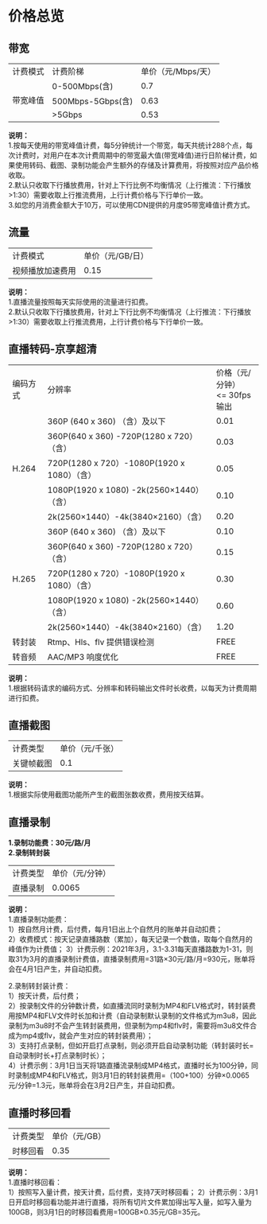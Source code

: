 # 价格总览

## 带宽
<table>
<tr>
    <td>计费模式<br/>
    <td>计费阶梯</td>
    <td>单价（元/Mbps/天）</td>
</tr>
<tr>
    <td rowspan="3"> 带宽峰值<br/>
    <td>0-500Mbps(含)</td>
    <td>0.7</td>
</tr>
<tr>
    <td>500Mbps-5Gbps(含)</td>
    <td>0.63</td>
</tr>
  <tr>
    <td>>5Gbps</td>
    <td>0.53</td>
</tr>
</table>

**说明：**    
1.按每天使用的带宽峰值计费，每5分钟统计一个带宽，每天共统计288个点，每次计费时，对用户在本次计费周期中的带宽最大值(带宽峰值)进行日阶梯计费，如果使用转码、截图、录制功能会产生额外的存储及计算费用，将按照对应产品价格收取。      
2.默认只收取下行播放费用，针对上下行比例不均衡情况（上行推流：下行播放>1:30）需要收取上行推流费用，上行计费价格与下行单价一致。      
3.如您的月消费金额大于10万，可以使用CDN提供的月度95带宽峰值计费方式。

## 流量  
<table>
<tr>
    <td>计费模式<br/>
    <td>单价（元/GB/日）</td>
</tr>
<tr>
    <td> 视频播放加速费用<br/>
    <td>0.15</td>
</tr>
</table>

**说明：**   
1.直播流量按照每天实际使用的流量进行扣费。       
2.默认只收取下行播放费用，针对上下行比例不均衡情况（上行推流：下行播放>1:30）需要收取上行推流费用，上行计费价格与下行单价一致。        

## 直播转码-京享超清 
<table>
<tr>
    <td>编码方式<br/>
    <td>分辨率</td>
    <td>价格（元/分钟）<br><= 30fps 输出</td>
</tr>
<tr>
    <td rowspan="5">H.264<br/>
    <td>360P (640 x 360) （含）及以下 </td>
    <td>0.01 </td>
</tr>
<tr>
    <td>360P(640 x 360) -720P(1280 x 720）（含） </td>
    <td>0.03 </td>
</tr>
<tr>
    <td>720P(1280 x 720）-1080P(1920 x 1080）（含） </td>
    <td>0.05 </td>
</tr>
<tr>
    <td>1080P(1920 x 1080) -2k(2560×1440）（含） </td>
    <td>0.10 </td>
</tr>
<tr>
    <td>2k(2560×1440）-4k(3840×2160）（含） </td>
    <td>0.20 </td>
</tr>        
<tr>
    <td rowspan="5">H.265<br/>
    <td>360P (640 x 360) （含）及以下 </td>
    <td>0.10 </td>
</tr>
<tr>
    <td>360P(640 x 360) -720P(1280 x 720）（含） </td>
    <td>0.15</td>
</tr>
<tr>
    <td>720P(1280 x 720）-1080P(1920 x 1080）（含） </td>
    <td>0.30</td>
</tr> 
<tr>
    <td>1080P(1920 x 1080) -2k(2560×1440）（含） </td>
    <td>0.60 </td>
</tr>
<tr>
    <td>2k(2560×1440）-4k(3840×2160）（含） </td>
    <td>1.20 </td>
</tr>     
<tr>
    <td>转封装</td>
    <td>Rtmp、Hls、flv 提供错误检测 </td>
    <td>FREE </td>
</tr>    
<tr>
    <td>转音频</td>
    <td>AAC/MP3 响度优化 </td>
    <td>FREE </td>
</tr>      
</table>  

**说明：**    
1.根据转码请求的编码方式、分辨率和转码输出文件时长收费，以每天为计费周期进行扣费。  

## 直播截图
<table>
<tr>
    <td>计费类型<br/>
    <td>单价（元/千张）</td>
</tr>
<tr>
    <td>关键帧截图<br/>
    <td>0.1</td>
</tr>
</table>  

**说明：**    
1.根据实际使用截图功能所产生的截图张数收费，费用按天结算。   

## 直播录制   
**1.录制功能费：30元/路/月**   
**2.录制转封装**
<table>
<tr>
    <td>计费类型<br/>
    <td>单价（元/分钟）</td>
</tr>
<tr>
    <td>直播录制<br/>
    <td>0.0065</td>
</tr>
</table>  

**说明：**    
1.直播录制功能费：   
1）按自然月计费，后付费，每月1日出上个自然月的账单并自动扣费；     
2）收费模式：按天记录直播路数（累加），每天记录一个数值，取每个自然月的峰值作为计费值；
3）计费示例：2021年3月，3.1-3.31每天直播路数为1-31，则取31为3月的直播录制计费值，直播录制费用=31路×30元/路/月=930元，账单将会在4月1日产生，并自动扣费。  

2.录制转封装计费：  
1）按天计费，后付费；  
2）按录制文件的分钟数计费，如直播流同时录制为MP4和FLV格式时，转封装费用按MP4和FLV文件时长加和计费（自动录制默认录制的文件格式为m3u8，因此录制为m3u8时不会产生转封装费用，但录制为mp4和flv时，需要将m3u8文件合成为mp4或flv，就会产生对应的转封装费用）；     
3）支持打点录制，但如开启打点录制，则必须开启自动录制功能（转封装时长=自动录制时长+打点录制时长）；      
4）计费示例：3月1日当天将1路直播流录制成MP4格式，直播时长为100分钟，同时录制成MP4和FLV格式，则3月1日的转封装费用=（100+100）分钟×0.0065元/分钟=1.3元，账单将会在3月2日产生，并自动扣费。

## 直播时移回看   
<table>
<tr>
    <td>计费类型<br/>
    <td>单价（元/GB）</td>
</tr>
<tr>
    <td>时移回看<br/>
    <td>0.35</td>
</tr>
</table>  

**说明：**    
1.直播时移回看：   
1）按照写入量计费，按天计费，后付费，支持7天时移回看；
2）计费示例：3月1日开启时移回看功能并进行直播，将所有切片文件累加得出写入量，如写入量为100GB，则3月1日的时移回看费用=100GB×0.35元/GB=35元。


